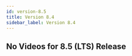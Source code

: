 ```yaml
---
id: version-8.5
title: Version 8.4
sidebar_label: Version 8.4
---
```


<div>

## No Videos for 8.5 (LTS) Release

<br />
<br />


</div>